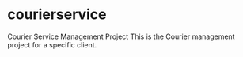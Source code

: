 # courierservice
Courier Service Management Project
This is the Courier management project for a specific client.
